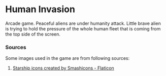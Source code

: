 # Human Invasion
Arcade game.
Peaceful aliens are under humanity attack. Little brave alien is trying to hold the pressure of the whole human fleet that is coming from the top side of the screen.

### Sources
Some images used in the game are from following sources:<br>
1. <a href="https://www.flaticon.com/free-icons/starship" title="starship icons">Starship icons created by Smashicons - Flaticon</a>
